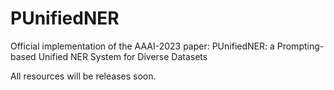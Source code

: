 # PUnifiedNER

Official implementation of the AAAI-2023 paper: PUnifiedNER: a Prompting-based Unified NER System for Diverse Datasets

All resources will be releases soon.
